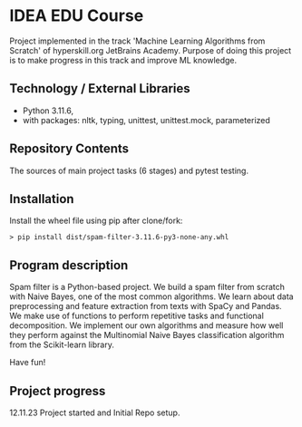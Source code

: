 # IDEA EDU Course

Project implemented in the track 'Machine Learning Algorithms from Scratch' of hyperskill.org JetBrains Academy. 
Purpose of doing this project is to make progress in this track and improve ML knowledge.

## Technology / External Libraries

- Python 3.11.6,
- with packages: nltk, typing, unittest, unittest.mock, parameterized

## Repository Contents

The sources of main project tasks (6 stages) and pytest testing.

## Installation

Install the wheel file using pip after clone/fork:

    > pip install dist/spam-filter-3.11.6-py3-none-any.whl

## Program description

Spam filter is a Python-based project. We build a spam filter from scratch with Naive Bayes, one of the most common
algorithms. We learn about data preprocessing and feature extraction from texts with SpaCy and Pandas. We make use of
functions to perform repetitive tasks and functional decomposition. We implement our own algorithms and measure how
well they perform against the Multinomial Naive Bayes classification algorithm from the Scikit-learn library.

Have fun!

## Project progress

[//]: # (Project was completed on 29.10.23)

12.11.23 Project started and Initial Repo setup.

